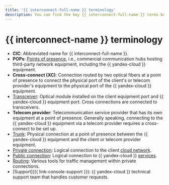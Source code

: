 ```yaml
---
title: '{{ interconnect-full-name }} terminology'
description: You can find the key {{ interconnect-full-name }} terms below.
---
```


# {{ interconnect-name }} terminology

* **CIC**: Abbreviated name for {{ interconnect-full-name }}.
* **POPs**: [Points of presence](./pops.md), i.e., commercial communication hubs hosting third-party network equipment, including the {{ yandex-cloud }} equipment.
* **Cross-connect (XC)**: Connection routed by two optical fibers at a point of presence to connect the physical port of the client's or telecom provider's equipment to the physical port of the {{ yandex-cloud }} equipment.
* [Transceiver](./transceivers.md): Optical module installed on the client equipment port and {{ yandex-cloud }} equipment port. Cross connections are connected to transceivers.
* **Telecom provider**: Telecommunication service provider that has its own equipment at a point of presence. Generally speaking, connecting to the {{ yandex-cloud }} equipment via a telecom provider requires a cross-connect to be set up.
* [Trunk](./trunk.md): Physical connection at a point of presence between the {{ yandex-cloud }} equipment and the client or telecom provider equipment.
* [Private connection](./priv-con.md): Logical connection to the client [cloud network](../../vpc/concepts/network.md#network).
* [Public connection](./pub-con.md): Logical connection to {{ yandex-cloud }} [services](./pub-con.md#svc-list).
* [Routing](./routing.md): Various tools for traffic management within private connections.
* [Support]({{ link-console-support }}): {{ yandex-cloud }} technical support team that handles customer requests.